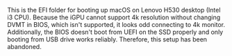 This is the EFI folder for booting up macOS on Lenovo H530 desktop (Intel i3 CPU). Because the iGPU cannot support 4k
resolution without changing DVMT in BIOS, which isn't supported, it looks odd connecting to 4k monitor. Additionally,
the BIOS doesn't boot from UEFI on the SSD properly and only booting from USB drive works reliably. Therefore, this
setup has been abandoned.
